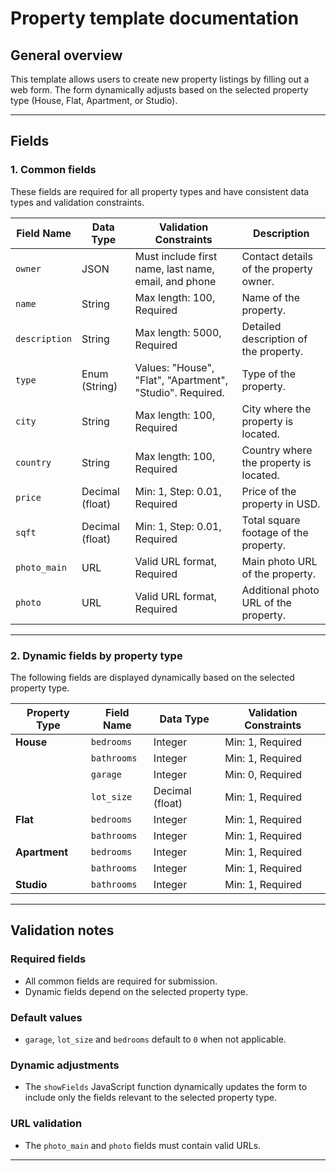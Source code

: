 # Property template documentation

## General overview
This template allows users to create new property listings by filling out a web form. The form dynamically adjusts based on the selected property type (House, Flat, Apartment, or Studio).

---

## Fields

### 1. Common fields
These fields are required for all property types and have consistent data types and validation constraints.

| Field Name    | Data Type      | Validation Constraints                                    | Description                                |
|---------------|----------------|-----------------------------------------------------------|--------------------------------------------|
| `owner`       | JSON           | Must include first name, last name, email, and phone      | Contact details of the property owner.     |
| `name`        | String         | Max length: 100, Required                                 | Name of the property.                      |
| `description` | String         | Max length: 5000, Required                                | Detailed description of the property.      |
| `type`        | Enum (String)  | Values: "House", "Flat", "Apartment", "Studio". Required. | Type of the property.                      |
| `city`        | String         | Max length: 100, Required                                 | City where the property is located.        |
| `country`     | String         | Max length: 100, Required                                 | Country where the property is located.     |
| `price`       | Decimal (float)| Min: 1, Step: 0.01, Required                           | Price of the property in USD.              |
| `sqft`        | Decimal (float)| Min: 1, Step: 0.01, Required                              | Total square footage of the property.      |
| `photo_main`  | URL            | Valid URL format, Required                                | Main photo URL of the property.            |
| `photo`       | URL            | Valid URL format, Required                                | Additional photo URL of the property.      |

---

### 2. Dynamic fields by property type
The following fields are displayed dynamically based on the selected property type.

| Property Type | Field Name  | Data Type      | Validation Constraints                  |
|---------------|-------------|----------------|-----------------------------------------|
| **House**     | `bedrooms`  | Integer        | Min: 1, Required                        | 
|               | `bathrooms` | Integer        | Min: 1, Required                        | 
|               | `garage`    | Integer        | Min: 0, Required                        | 
|               | `lot_size`  | Decimal (float)| Min: 1, Required                        | 
| **Flat**      | `bedrooms`  | Integer        | Min: 1, Required                        | 
|               | `bathrooms` | Integer        | Min: 1, Required                        | 
| **Apartment** | `bedrooms`  | Integer        | Min: 1, Required                        | 
|               | `bathrooms` | Integer        | Min: 1, Required                        | 
| **Studio**    | `bathrooms` | Integer        | Min: 1, Required                        | 

---

## Validation notes

### Required fields
- All common fields are required for submission.
- Dynamic fields depend on the selected property type.

### Default values
- `garage`, `lot_size` and `bedrooms` default to `0` when not applicable.

### Dynamic adjustments
- The `showFields` JavaScript function dynamically updates the form to include only the fields relevant to the selected property type.

### URL validation
- The `photo_main` and `photo` fields must contain valid URLs.

---
